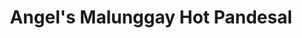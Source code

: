 ---
title: "Angel's Malunggay Hot Pandesal"
url: /imus/angels-malunggay-hot-pandesal/
shop: bakery
---